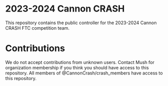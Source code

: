 # 2023-2024 Cannon CRASH

This repository contains the public controller for the 2023-2024 Cannon CRASH FTC competition team.

# Contributions

We do not accept contributions from unknown users. Contact Mush for organization membership if you think you should have access to this repository. All members of @CannonCrash/crash_members have access to this repository.